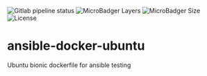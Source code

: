 ![Gitlab pipeline status](https://img.shields.io/gitlab/pipeline/sultangillani/ansible-docker-ubuntu.svg?style=popout-square)
![MicroBadger Layers](https://img.shields.io/microbadger/layers/saltman33/ansible-ubuntu-bionic.svg?style=popout-square)
![MicroBadger Size](https://img.shields.io/microbadger/image-size/saltman33/ansible-ubuntu-bionic.svg?style=popout-square)
![License](https://img.shields.io/badge/license-ISC-blue.svg?style=popout-square)

# ansible-docker-ubuntu

Ubuntu bionic dockerfile for ansible testing